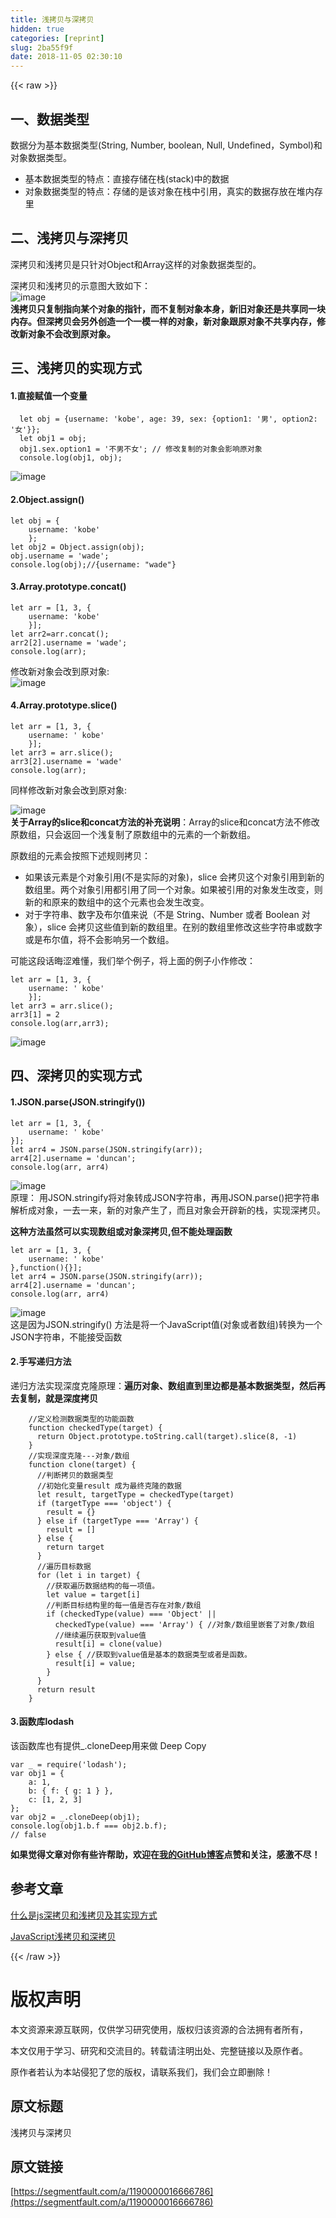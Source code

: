```yaml
---
title: 浅拷贝与深拷贝
hidden: true
categories: [reprint]
slug: 2ba55f9f
date: 2018-11-05 02:30:10
---
```


{{< raw >}}
<h2 id="articleHeader0">&#x4E00;&#x3001;&#x6570;&#x636E;&#x7C7B;&#x578B;</h2><p>&#x6570;&#x636E;&#x5206;&#x4E3A;&#x57FA;&#x672C;&#x6570;&#x636E;&#x7C7B;&#x578B;(String, Number, boolean, Null, Undefined&#xFF0C;Symbol)&#x548C;&#x5BF9;&#x8C61;&#x6570;&#x636E;&#x7C7B;&#x578B;&#x3002;</p><ul><li>&#x57FA;&#x672C;&#x6570;&#x636E;&#x7C7B;&#x578B;&#x7684;&#x7279;&#x70B9;&#xFF1A;&#x76F4;&#x63A5;&#x5B58;&#x50A8;&#x5728;&#x6808;(stack)&#x4E2D;&#x7684;&#x6570;&#x636E;</li><li>&#x5BF9;&#x8C61;&#x6570;&#x636E;&#x7C7B;&#x578B;&#x7684;&#x7279;&#x70B9;&#xFF1A;&#x5B58;&#x50A8;&#x7684;&#x662F;&#x8BE5;&#x5BF9;&#x8C61;&#x5728;&#x6808;&#x4E2D;&#x5F15;&#x7528;&#xFF0C;&#x771F;&#x5B9E;&#x7684;&#x6570;&#x636E;&#x5B58;&#x653E;&#x5728;&#x5806;&#x5185;&#x5B58;&#x91CC;</li></ul><h2 id="articleHeader1">&#x4E8C;&#x3001;&#x6D45;&#x62F7;&#x8D1D;&#x4E0E;&#x6DF1;&#x62F7;&#x8D1D;</h2><p>&#x6DF1;&#x62F7;&#x8D1D;&#x548C;&#x6D45;&#x62F7;&#x8D1D;&#x662F;&#x53EA;&#x9488;&#x5BF9;Object&#x548C;Array&#x8FD9;&#x6837;&#x7684;&#x5BF9;&#x8C61;&#x6570;&#x636E;&#x7C7B;&#x578B;&#x7684;&#x3002;</p><p>&#x6DF1;&#x62F7;&#x8D1D;&#x548C;&#x6D45;&#x62F7;&#x8D1D;&#x7684;&#x793A;&#x610F;&#x56FE;&#x5927;&#x81F4;&#x5982;&#x4E0B;&#xFF1A;<br><span class="img-wrap"><img data-src="/img/remote/1460000016666789" src="https://static.alili.tech/img/remote/1460000016666789" alt="image" title="image" style="cursor:pointer;display:inline"></span><br><strong>&#x6D45;&#x62F7;&#x8D1D;&#x53EA;&#x590D;&#x5236;&#x6307;&#x5411;&#x67D0;&#x4E2A;&#x5BF9;&#x8C61;&#x7684;&#x6307;&#x9488;&#xFF0C;&#x800C;&#x4E0D;&#x590D;&#x5236;&#x5BF9;&#x8C61;&#x672C;&#x8EAB;&#xFF0C;&#x65B0;&#x65E7;&#x5BF9;&#x8C61;&#x8FD8;&#x662F;&#x5171;&#x4EAB;&#x540C;&#x4E00;&#x5757;&#x5185;&#x5B58;&#x3002;&#x4F46;&#x6DF1;&#x62F7;&#x8D1D;&#x4F1A;&#x53E6;&#x5916;&#x521B;&#x9020;&#x4E00;&#x4E2A;&#x4E00;&#x6A21;&#x4E00;&#x6837;&#x7684;&#x5BF9;&#x8C61;&#xFF0C;&#x65B0;&#x5BF9;&#x8C61;&#x8DDF;&#x539F;&#x5BF9;&#x8C61;&#x4E0D;&#x5171;&#x4EAB;&#x5185;&#x5B58;&#xFF0C;&#x4FEE;&#x6539;&#x65B0;&#x5BF9;&#x8C61;&#x4E0D;&#x4F1A;&#x6539;&#x5230;&#x539F;&#x5BF9;&#x8C61;&#x3002;</strong></p><h2 id="articleHeader2">&#x4E09;&#x3001;&#x6D45;&#x62F7;&#x8D1D;&#x7684;&#x5B9E;&#x73B0;&#x65B9;&#x5F0F;</h2><h4>1.&#x76F4;&#x63A5;&#x8D4B;&#x503C;&#x4E00;&#x4E2A;&#x53D8;&#x91CF;</h4><div class="widget-codetool" style="display:none"><div class="widget-codetool--inner"><span class="selectCode code-tool" data-toggle="tooltip" data-placement="top" title="" data-original-title="&#x5168;&#x9009;"></span> <span type="button" class="copyCode code-tool" data-toggle="tooltip" data-placement="top" data-clipboard-text="  let obj = {username: &apos;kobe&apos;, age: 39, sex: {option1: &apos;&#x7537;&apos;, option2: &apos;&#x5973;&apos;}};
  let obj1 = obj;
  obj1.sex.option1 = &apos;&#x4E0D;&#x7537;&#x4E0D;&#x5973;&apos;; // &#x4FEE;&#x6539;&#x590D;&#x5236;&#x7684;&#x5BF9;&#x8C61;&#x4F1A;&#x5F71;&#x54CD;&#x539F;&#x5BF9;&#x8C61;
  console.log(obj1, obj);" title="" data-original-title="&#x590D;&#x5236;"></span> <span type="button" class="saveToNote code-tool" data-toggle="tooltip" data-placement="top" title="" data-original-title="&#x653E;&#x8FDB;&#x7B14;&#x8BB0;"></span></div></div><pre class="hljs groovy"><code>  let obj = {<span class="hljs-string">username:</span> <span class="hljs-string">&apos;kobe&apos;</span>, <span class="hljs-string">age:</span> <span class="hljs-number">39</span>, <span class="hljs-string">sex:</span> {<span class="hljs-string">option1:</span> <span class="hljs-string">&apos;&#x7537;&apos;</span>, <span class="hljs-string">option2:</span> <span class="hljs-string">&apos;&#x5973;&apos;</span>}};
  let obj1 = obj;
  obj1.sex.option1 = <span class="hljs-string">&apos;&#x4E0D;&#x7537;&#x4E0D;&#x5973;&apos;</span>; <span class="hljs-comment">// &#x4FEE;&#x6539;&#x590D;&#x5236;&#x7684;&#x5BF9;&#x8C61;&#x4F1A;&#x5F71;&#x54CD;&#x539F;&#x5BF9;&#x8C61;</span>
  console.log(obj1, obj);</code></pre><p><span class="img-wrap"><img data-src="/img/remote/1460000016666790" src="https://static.alili.tech/img/remote/1460000016666790" alt="image" title="image" style="cursor:pointer;display:inline"></span></p><h4>2.Object.assign()</h4><div class="widget-codetool" style="display:none"><div class="widget-codetool--inner"><span class="selectCode code-tool" data-toggle="tooltip" data-placement="top" title="" data-original-title="&#x5168;&#x9009;"></span> <span type="button" class="copyCode code-tool" data-toggle="tooltip" data-placement="top" data-clipboard-text="let obj = {
    username: &apos;kobe&apos;
    };
let obj2 = Object.assign(obj);
obj.username = &apos;wade&apos;;
console.log(obj);//{username: &quot;wade&quot;}" title="" data-original-title="&#x590D;&#x5236;"></span> <span type="button" class="saveToNote code-tool" data-toggle="tooltip" data-placement="top" title="" data-original-title="&#x653E;&#x8FDB;&#x7B14;&#x8BB0;"></span></div></div><pre class="hljs javascript"><code><span class="hljs-keyword">let</span> obj = {
    <span class="hljs-attr">username</span>: <span class="hljs-string">&apos;kobe&apos;</span>
    };
<span class="hljs-keyword">let</span> obj2 = <span class="hljs-built_in">Object</span>.assign(obj);
obj.username = <span class="hljs-string">&apos;wade&apos;</span>;
<span class="hljs-built_in">console</span>.log(obj);<span class="hljs-comment">//{username: &quot;wade&quot;}</span></code></pre><h4>3.Array.prototype.concat()</h4><div class="widget-codetool" style="display:none"><div class="widget-codetool--inner"><span class="selectCode code-tool" data-toggle="tooltip" data-placement="top" title="" data-original-title="&#x5168;&#x9009;"></span> <span type="button" class="copyCode code-tool" data-toggle="tooltip" data-placement="top" data-clipboard-text="let arr = [1, 3, {
    username: &apos;kobe&apos;
    }];
let arr2=arr.concat();    
arr2[2].username = &apos;wade&apos;;
console.log(arr);" title="" data-original-title="&#x590D;&#x5236;"></span> <span type="button" class="saveToNote code-tool" data-toggle="tooltip" data-placement="top" title="" data-original-title="&#x653E;&#x8FDB;&#x7B14;&#x8BB0;"></span></div></div><pre class="hljs javascript"><code><span class="hljs-keyword">let</span> arr = [<span class="hljs-number">1</span>, <span class="hljs-number">3</span>, {
    <span class="hljs-attr">username</span>: <span class="hljs-string">&apos;kobe&apos;</span>
    }];
<span class="hljs-keyword">let</span> arr2=arr.concat();    
arr2[<span class="hljs-number">2</span>].username = <span class="hljs-string">&apos;wade&apos;</span>;
<span class="hljs-built_in">console</span>.log(arr);</code></pre><p>&#x4FEE;&#x6539;&#x65B0;&#x5BF9;&#x8C61;&#x4F1A;&#x6539;&#x5230;&#x539F;&#x5BF9;&#x8C61;:<br><span class="img-wrap"><img data-src="/img/remote/1460000016666791" src="https://static.alili.tech/img/remote/1460000016666791" alt="image" title="image" style="cursor:pointer;display:inline"></span></p><h4>4.Array.prototype.slice()</h4><div class="widget-codetool" style="display:none"><div class="widget-codetool--inner"><span class="selectCode code-tool" data-toggle="tooltip" data-placement="top" title="" data-original-title="&#x5168;&#x9009;"></span> <span type="button" class="copyCode code-tool" data-toggle="tooltip" data-placement="top" data-clipboard-text="let arr = [1, 3, {
    username: &apos; kobe&apos;
    }];
let arr3 = arr.slice();
arr3[2].username = &apos;wade&apos;
console.log(arr);" title="" data-original-title="&#x590D;&#x5236;"></span> <span type="button" class="saveToNote code-tool" data-toggle="tooltip" data-placement="top" title="" data-original-title="&#x653E;&#x8FDB;&#x7B14;&#x8BB0;"></span></div></div><pre class="hljs javascript"><code><span class="hljs-keyword">let</span> arr = [<span class="hljs-number">1</span>, <span class="hljs-number">3</span>, {
    <span class="hljs-attr">username</span>: <span class="hljs-string">&apos; kobe&apos;</span>
    }];
<span class="hljs-keyword">let</span> arr3 = arr.slice();
arr3[<span class="hljs-number">2</span>].username = <span class="hljs-string">&apos;wade&apos;</span>
<span class="hljs-built_in">console</span>.log(arr);</code></pre><p>&#x540C;&#x6837;&#x4FEE;&#x6539;&#x65B0;&#x5BF9;&#x8C61;&#x4F1A;&#x6539;&#x5230;&#x539F;&#x5BF9;&#x8C61;:</p><p><span class="img-wrap"><img data-src="/img/remote/1460000016666792" src="https://static.alili.tech/img/remote/1460000016666792" alt="image" title="image" style="cursor:pointer"></span><br><strong>&#x5173;&#x4E8E;Array&#x7684;slice&#x548C;concat&#x65B9;&#x6CD5;&#x7684;&#x8865;&#x5145;&#x8BF4;&#x660E;</strong>&#xFF1A;Array&#x7684;slice&#x548C;concat&#x65B9;&#x6CD5;&#x4E0D;&#x4FEE;&#x6539;&#x539F;&#x6570;&#x7EC4;&#xFF0C;&#x53EA;&#x4F1A;&#x8FD4;&#x56DE;&#x4E00;&#x4E2A;&#x6D45;&#x590D;&#x5236;&#x4E86;&#x539F;&#x6570;&#x7EC4;&#x4E2D;&#x7684;&#x5143;&#x7D20;&#x7684;&#x4E00;&#x4E2A;&#x65B0;&#x6570;&#x7EC4;&#x3002;</p><p>&#x539F;&#x6570;&#x7EC4;&#x7684;&#x5143;&#x7D20;&#x4F1A;&#x6309;&#x7167;&#x4E0B;&#x8FF0;&#x89C4;&#x5219;&#x62F7;&#x8D1D;&#xFF1A;</p><ul><li>&#x5982;&#x679C;&#x8BE5;&#x5143;&#x7D20;&#x662F;&#x4E2A;&#x5BF9;&#x8C61;&#x5F15;&#x7528;(&#x4E0D;&#x662F;&#x5B9E;&#x9645;&#x7684;&#x5BF9;&#x8C61;)&#xFF0C;slice &#x4F1A;&#x62F7;&#x8D1D;&#x8FD9;&#x4E2A;&#x5BF9;&#x8C61;&#x5F15;&#x7528;&#x5230;&#x65B0;&#x7684;&#x6570;&#x7EC4;&#x91CC;&#x3002;&#x4E24;&#x4E2A;&#x5BF9;&#x8C61;&#x5F15;&#x7528;&#x90FD;&#x5F15;&#x7528;&#x4E86;&#x540C;&#x4E00;&#x4E2A;&#x5BF9;&#x8C61;&#x3002;&#x5982;&#x679C;&#x88AB;&#x5F15;&#x7528;&#x7684;&#x5BF9;&#x8C61;&#x53D1;&#x751F;&#x6539;&#x53D8;&#xFF0C;&#x5219;&#x65B0;&#x7684;&#x548C;&#x539F;&#x6765;&#x7684;&#x6570;&#x7EC4;&#x4E2D;&#x7684;&#x8FD9;&#x4E2A;&#x5143;&#x7D20;&#x4E5F;&#x4F1A;&#x53D1;&#x751F;&#x6539;&#x53D8;&#x3002;</li><li>&#x5BF9;&#x4E8E;&#x5B57;&#x7B26;&#x4E32;&#x3001;&#x6570;&#x5B57;&#x53CA;&#x5E03;&#x5C14;&#x503C;&#x6765;&#x8BF4;&#xFF08;&#x4E0D;&#x662F; String&#x3001;Number &#x6216;&#x8005; Boolean &#x5BF9;&#x8C61;&#xFF09;&#xFF0C;slice &#x4F1A;&#x62F7;&#x8D1D;&#x8FD9;&#x4E9B;&#x503C;&#x5230;&#x65B0;&#x7684;&#x6570;&#x7EC4;&#x91CC;&#x3002;&#x5728;&#x522B;&#x7684;&#x6570;&#x7EC4;&#x91CC;&#x4FEE;&#x6539;&#x8FD9;&#x4E9B;&#x5B57;&#x7B26;&#x4E32;&#x6216;&#x6570;&#x5B57;&#x6216;&#x662F;&#x5E03;&#x5C14;&#x503C;&#xFF0C;&#x5C06;&#x4E0D;&#x4F1A;&#x5F71;&#x54CD;&#x53E6;&#x4E00;&#x4E2A;&#x6570;&#x7EC4;&#x3002;</li></ul><p>&#x53EF;&#x80FD;&#x8FD9;&#x6BB5;&#x8BDD;&#x6666;&#x6DA9;&#x96BE;&#x61C2;&#xFF0C;&#x6211;&#x4EEC;&#x4E3E;&#x4E2A;&#x4F8B;&#x5B50;&#xFF0C;&#x5C06;&#x4E0A;&#x9762;&#x7684;&#x4F8B;&#x5B50;&#x5C0F;&#x4F5C;&#x4FEE;&#x6539;&#xFF1A;</p><div class="widget-codetool" style="display:none"><div class="widget-codetool--inner"><span class="selectCode code-tool" data-toggle="tooltip" data-placement="top" title="" data-original-title="&#x5168;&#x9009;"></span> <span type="button" class="copyCode code-tool" data-toggle="tooltip" data-placement="top" data-clipboard-text="let arr = [1, 3, {
    username: &apos; kobe&apos;
    }];
let arr3 = arr.slice();
arr3[1] = 2
console.log(arr,arr3);" title="" data-original-title="&#x590D;&#x5236;"></span> <span type="button" class="saveToNote code-tool" data-toggle="tooltip" data-placement="top" title="" data-original-title="&#x653E;&#x8FDB;&#x7B14;&#x8BB0;"></span></div></div><pre class="hljs javascript"><code><span class="hljs-keyword">let</span> arr = [<span class="hljs-number">1</span>, <span class="hljs-number">3</span>, {
    <span class="hljs-attr">username</span>: <span class="hljs-string">&apos; kobe&apos;</span>
    }];
<span class="hljs-keyword">let</span> arr3 = arr.slice();
arr3[<span class="hljs-number">1</span>] = <span class="hljs-number">2</span>
<span class="hljs-built_in">console</span>.log(arr,arr3);</code></pre><p><span class="img-wrap"><img data-src="/img/remote/1460000016666793" src="https://static.alili.tech/img/remote/1460000016666793" alt="image" title="image" style="cursor:pointer;display:inline"></span></p><h2 id="articleHeader3">&#x56DB;&#x3001;&#x6DF1;&#x62F7;&#x8D1D;&#x7684;&#x5B9E;&#x73B0;&#x65B9;&#x5F0F;</h2><h4>1.JSON.parse(JSON.stringify())</h4><div class="widget-codetool" style="display:none"><div class="widget-codetool--inner"><span class="selectCode code-tool" data-toggle="tooltip" data-placement="top" title="" data-original-title="&#x5168;&#x9009;"></span> <span type="button" class="copyCode code-tool" data-toggle="tooltip" data-placement="top" data-clipboard-text="let arr = [1, 3, {
    username: &apos; kobe&apos;
}];
let arr4 = JSON.parse(JSON.stringify(arr));
arr4[2].username = &apos;duncan&apos;; 
console.log(arr, arr4)" title="" data-original-title="&#x590D;&#x5236;"></span> <span type="button" class="saveToNote code-tool" data-toggle="tooltip" data-placement="top" title="" data-original-title="&#x653E;&#x8FDB;&#x7B14;&#x8BB0;"></span></div></div><pre class="hljs javascript"><code><span class="hljs-keyword">let</span> arr = [<span class="hljs-number">1</span>, <span class="hljs-number">3</span>, {
    <span class="hljs-attr">username</span>: <span class="hljs-string">&apos; kobe&apos;</span>
}];
<span class="hljs-keyword">let</span> arr4 = <span class="hljs-built_in">JSON</span>.parse(<span class="hljs-built_in">JSON</span>.stringify(arr));
arr4[<span class="hljs-number">2</span>].username = <span class="hljs-string">&apos;duncan&apos;</span>; 
<span class="hljs-built_in">console</span>.log(arr, arr4)</code></pre><p><span class="img-wrap"><img data-src="/img/remote/1460000016666794" src="https://static.alili.tech/img/remote/1460000016666794" alt="image" title="image" style="cursor:pointer"></span><br>&#x539F;&#x7406;&#xFF1A; &#x7528;JSON.stringify&#x5C06;&#x5BF9;&#x8C61;&#x8F6C;&#x6210;JSON&#x5B57;&#x7B26;&#x4E32;&#xFF0C;&#x518D;&#x7528;JSON.parse()&#x628A;&#x5B57;&#x7B26;&#x4E32;&#x89E3;&#x6790;&#x6210;&#x5BF9;&#x8C61;&#xFF0C;&#x4E00;&#x53BB;&#x4E00;&#x6765;&#xFF0C;&#x65B0;&#x7684;&#x5BF9;&#x8C61;&#x4EA7;&#x751F;&#x4E86;&#xFF0C;&#x800C;&#x4E14;&#x5BF9;&#x8C61;&#x4F1A;&#x5F00;&#x8F9F;&#x65B0;&#x7684;&#x6808;&#xFF0C;&#x5B9E;&#x73B0;&#x6DF1;&#x62F7;&#x8D1D;&#x3002;</p><p><strong>&#x8FD9;&#x79CD;&#x65B9;&#x6CD5;&#x867D;&#x7136;&#x53EF;&#x4EE5;&#x5B9E;&#x73B0;&#x6570;&#x7EC4;&#x6216;&#x5BF9;&#x8C61;&#x6DF1;&#x62F7;&#x8D1D;,&#x4F46;&#x4E0D;&#x80FD;&#x5904;&#x7406;&#x51FD;&#x6570;</strong></p><div class="widget-codetool" style="display:none"><div class="widget-codetool--inner"><span class="selectCode code-tool" data-toggle="tooltip" data-placement="top" title="" data-original-title="&#x5168;&#x9009;"></span> <span type="button" class="copyCode code-tool" data-toggle="tooltip" data-placement="top" data-clipboard-text="let arr = [1, 3, {
    username: &apos; kobe&apos;
},function(){}];
let arr4 = JSON.parse(JSON.stringify(arr));
arr4[2].username = &apos;duncan&apos;; 
console.log(arr, arr4)" title="" data-original-title="&#x590D;&#x5236;"></span> <span type="button" class="saveToNote code-tool" data-toggle="tooltip" data-placement="top" title="" data-original-title="&#x653E;&#x8FDB;&#x7B14;&#x8BB0;"></span></div></div><pre class="hljs javascript"><code><span class="hljs-keyword">let</span> arr = [<span class="hljs-number">1</span>, <span class="hljs-number">3</span>, {
    <span class="hljs-attr">username</span>: <span class="hljs-string">&apos; kobe&apos;</span>
},<span class="hljs-function"><span class="hljs-keyword">function</span>(<span class="hljs-params"></span>)</span>{}];
<span class="hljs-keyword">let</span> arr4 = <span class="hljs-built_in">JSON</span>.parse(<span class="hljs-built_in">JSON</span>.stringify(arr));
arr4[<span class="hljs-number">2</span>].username = <span class="hljs-string">&apos;duncan&apos;</span>; 
<span class="hljs-built_in">console</span>.log(arr, arr4)</code></pre><p><span class="img-wrap"><img data-src="/img/remote/1460000016666795" src="https://static.alili.tech/img/remote/1460000016666795" alt="image" title="image" style="cursor:pointer;display:inline"></span><br>&#x8FD9;&#x662F;&#x56E0;&#x4E3A;JSON.stringify() &#x65B9;&#x6CD5;&#x662F;&#x5C06;&#x4E00;&#x4E2A;JavaScript&#x503C;(&#x5BF9;&#x8C61;&#x6216;&#x8005;&#x6570;&#x7EC4;)&#x8F6C;&#x6362;&#x4E3A;&#x4E00;&#x4E2A; JSON&#x5B57;&#x7B26;&#x4E32;&#xFF0C;&#x4E0D;&#x80FD;&#x63A5;&#x53D7;&#x51FD;&#x6570;</p><h4>2.&#x624B;&#x5199;&#x9012;&#x5F52;&#x65B9;&#x6CD5;</h4><p>&#x9012;&#x5F52;&#x65B9;&#x6CD5;&#x5B9E;&#x73B0;&#x6DF1;&#x5EA6;&#x514B;&#x9686;&#x539F;&#x7406;&#xFF1A;<strong>&#x904D;&#x5386;&#x5BF9;&#x8C61;&#x3001;&#x6570;&#x7EC4;&#x76F4;&#x5230;&#x91CC;&#x8FB9;&#x90FD;&#x662F;&#x57FA;&#x672C;&#x6570;&#x636E;&#x7C7B;&#x578B;&#xFF0C;&#x7136;&#x540E;&#x518D;&#x53BB;&#x590D;&#x5236;&#xFF0C;&#x5C31;&#x662F;&#x6DF1;&#x5EA6;&#x62F7;&#x8D1D;</strong></p><div class="widget-codetool" style="display:none"><div class="widget-codetool--inner"><span class="selectCode code-tool" data-toggle="tooltip" data-placement="top" title="" data-original-title="&#x5168;&#x9009;"></span> <span type="button" class="copyCode code-tool" data-toggle="tooltip" data-placement="top" data-clipboard-text="    //&#x5B9A;&#x4E49;&#x68C0;&#x6D4B;&#x6570;&#x636E;&#x7C7B;&#x578B;&#x7684;&#x529F;&#x80FD;&#x51FD;&#x6570;
    function checkedType(target) {
      return Object.prototype.toString.call(target).slice(8, -1)
    }
    //&#x5B9E;&#x73B0;&#x6DF1;&#x5EA6;&#x514B;&#x9686;---&#x5BF9;&#x8C61;/&#x6570;&#x7EC4;
    function clone(target) {
      //&#x5224;&#x65AD;&#x62F7;&#x8D1D;&#x7684;&#x6570;&#x636E;&#x7C7B;&#x578B;
      //&#x521D;&#x59CB;&#x5316;&#x53D8;&#x91CF;result &#x6210;&#x4E3A;&#x6700;&#x7EC8;&#x514B;&#x9686;&#x7684;&#x6570;&#x636E;
      let result, targetType = checkedType(target)
      if (targetType === &apos;object&apos;) {
        result = {}
      } else if (targetType === &apos;Array&apos;) {
        result = []
      } else {
        return target
      }
      //&#x904D;&#x5386;&#x76EE;&#x6807;&#x6570;&#x636E;
      for (let i in target) {
        //&#x83B7;&#x53D6;&#x904D;&#x5386;&#x6570;&#x636E;&#x7ED3;&#x6784;&#x7684;&#x6BCF;&#x4E00;&#x9879;&#x503C;&#x3002;
        let value = target[i]
        //&#x5224;&#x65AD;&#x76EE;&#x6807;&#x7ED3;&#x6784;&#x91CC;&#x7684;&#x6BCF;&#x4E00;&#x503C;&#x662F;&#x5426;&#x5B58;&#x5728;&#x5BF9;&#x8C61;/&#x6570;&#x7EC4;
        if (checkedType(value) === &apos;Object&apos; ||
          checkedType(value) === &apos;Array&apos;) { //&#x5BF9;&#x8C61;/&#x6570;&#x7EC4;&#x91CC;&#x5D4C;&#x5957;&#x4E86;&#x5BF9;&#x8C61;/&#x6570;&#x7EC4;
          //&#x7EE7;&#x7EED;&#x904D;&#x5386;&#x83B7;&#x53D6;&#x5230;value&#x503C;
          result[i] = clone(value)
        } else { //&#x83B7;&#x53D6;&#x5230;value&#x503C;&#x662F;&#x57FA;&#x672C;&#x7684;&#x6570;&#x636E;&#x7C7B;&#x578B;&#x6216;&#x8005;&#x662F;&#x51FD;&#x6570;&#x3002;
          result[i] = value;
        }
      }
      return result
    }" title="" data-original-title="&#x590D;&#x5236;"></span> <span type="button" class="saveToNote code-tool" data-toggle="tooltip" data-placement="top" title="" data-original-title="&#x653E;&#x8FDB;&#x7B14;&#x8BB0;"></span></div></div><pre class="hljs ceylon"><code>    <span class="hljs-comment">//&#x5B9A;&#x4E49;&#x68C0;&#x6D4B;&#x6570;&#x636E;&#x7C7B;&#x578B;&#x7684;&#x529F;&#x80FD;&#x51FD;&#x6570;</span>
    <span class="hljs-keyword">function</span> checkedType(target) {
      <span class="hljs-keyword">return</span> Object.prototype.toString.call(target).slice(<span class="hljs-number">8</span>, -<span class="hljs-number">1</span>)
    }
    <span class="hljs-comment">//&#x5B9E;&#x73B0;&#x6DF1;&#x5EA6;&#x514B;&#x9686;---&#x5BF9;&#x8C61;/&#x6570;&#x7EC4;</span>
    <span class="hljs-keyword">function</span> clone(target) {
      <span class="hljs-comment">//&#x5224;&#x65AD;&#x62F7;&#x8D1D;&#x7684;&#x6570;&#x636E;&#x7C7B;&#x578B;</span>
      <span class="hljs-comment">//&#x521D;&#x59CB;&#x5316;&#x53D8;&#x91CF;result &#x6210;&#x4E3A;&#x6700;&#x7EC8;&#x514B;&#x9686;&#x7684;&#x6570;&#x636E;</span>
      <span class="hljs-keyword">let</span> result, targetType = checkedType(target)
      <span class="hljs-keyword">if</span> (targetType === <span class="hljs-string">&apos;object&apos;</span>) {
        result = {}
      } <span class="hljs-keyword">else</span> <span class="hljs-keyword">if</span> (targetType === <span class="hljs-string">&apos;Array&apos;</span>) {
        result = []
      } <span class="hljs-keyword">else</span> {
        <span class="hljs-keyword">return</span> target
      }
      <span class="hljs-comment">//&#x904D;&#x5386;&#x76EE;&#x6807;&#x6570;&#x636E;</span>
      <span class="hljs-keyword">for</span> (<span class="hljs-keyword">let</span> i <span class="hljs-keyword">in</span> target) {
        <span class="hljs-comment">//&#x83B7;&#x53D6;&#x904D;&#x5386;&#x6570;&#x636E;&#x7ED3;&#x6784;&#x7684;&#x6BCF;&#x4E00;&#x9879;&#x503C;&#x3002;</span>
        <span class="hljs-keyword">let</span> <span class="hljs-keyword">value</span> = target[i]
        <span class="hljs-comment">//&#x5224;&#x65AD;&#x76EE;&#x6807;&#x7ED3;&#x6784;&#x91CC;&#x7684;&#x6BCF;&#x4E00;&#x503C;&#x662F;&#x5426;&#x5B58;&#x5728;&#x5BF9;&#x8C61;/&#x6570;&#x7EC4;</span>
        <span class="hljs-keyword">if</span> (checkedType(<span class="hljs-keyword">value</span>) === <span class="hljs-string">&apos;Object&apos;</span> ||
          checkedType(<span class="hljs-keyword">value</span>) === <span class="hljs-string">&apos;Array&apos;</span>) { <span class="hljs-comment">//&#x5BF9;&#x8C61;/&#x6570;&#x7EC4;&#x91CC;&#x5D4C;&#x5957;&#x4E86;&#x5BF9;&#x8C61;/&#x6570;&#x7EC4;</span>
          <span class="hljs-comment">//&#x7EE7;&#x7EED;&#x904D;&#x5386;&#x83B7;&#x53D6;&#x5230;value&#x503C;</span>
          result[i] = clone(<span class="hljs-keyword">value</span>)
        } <span class="hljs-keyword">else</span> { <span class="hljs-comment">//&#x83B7;&#x53D6;&#x5230;value&#x503C;&#x662F;&#x57FA;&#x672C;&#x7684;&#x6570;&#x636E;&#x7C7B;&#x578B;&#x6216;&#x8005;&#x662F;&#x51FD;&#x6570;&#x3002;</span>
          result[i] = <span class="hljs-keyword">value</span>;
        }
      }
      <span class="hljs-keyword">return</span> result
    }</code></pre><h4>3.&#x51FD;&#x6570;&#x5E93;lodash</h4><p>&#x8BE5;&#x51FD;&#x6570;&#x5E93;&#x4E5F;&#x6709;&#x63D0;&#x4F9B;_.cloneDeep&#x7528;&#x6765;&#x505A; Deep Copy</p><div class="widget-codetool" style="display:none"><div class="widget-codetool--inner"><span class="selectCode code-tool" data-toggle="tooltip" data-placement="top" title="" data-original-title="&#x5168;&#x9009;"></span> <span type="button" class="copyCode code-tool" data-toggle="tooltip" data-placement="top" data-clipboard-text="var _ = require(&apos;lodash&apos;);
var obj1 = {
    a: 1,
    b: { f: { g: 1 } },
    c: [1, 2, 3]
};
var obj2 = _.cloneDeep(obj1);
console.log(obj1.b.f === obj2.b.f);
// false" title="" data-original-title="&#x590D;&#x5236;"></span> <span type="button" class="saveToNote code-tool" data-toggle="tooltip" data-placement="top" title="" data-original-title="&#x653E;&#x8FDB;&#x7B14;&#x8BB0;"></span></div></div><pre class="hljs haxe"><code><span class="hljs-keyword">var</span> <span class="hljs-literal">_</span> = require(<span class="hljs-string">&apos;lodash&apos;</span>);
<span class="hljs-keyword">var</span> obj1 = {
    a: <span class="hljs-type">1</span>,
    b: <span class="hljs-type"></span>{ f: <span class="hljs-type"></span>{ g: <span class="hljs-type">1 </span>} },
    c: <span class="hljs-type"></span>[<span class="hljs-number">1</span>, <span class="hljs-number">2</span>, <span class="hljs-number">3</span>]
};
<span class="hljs-keyword">var</span> obj2 = <span class="hljs-literal">_</span>.cloneDeep(obj1);
console.log(obj1.b.f === obj2.b.f);
<span class="hljs-comment">// false</span></code></pre><p><strong>&#x5982;&#x679C;&#x89C9;&#x5F97;&#x6587;&#x7AE0;&#x5BF9;&#x4F60;&#x6709;&#x4E9B;&#x8BB8;&#x5E2E;&#x52A9;&#xFF0C;&#x6B22;&#x8FCE;&#x5728;<a href="https://github.com/ljianshu/Blog" rel="nofollow noreferrer" target="_blank">&#x6211;&#x7684;GitHub&#x535A;&#x5BA2;</a>&#x70B9;&#x8D5E;&#x548C;&#x5173;&#x6CE8;&#xFF0C;&#x611F;&#x6FC0;&#x4E0D;&#x5C3D;&#xFF01;</strong></p><h2 id="articleHeader4">&#x53C2;&#x8003;&#x6587;&#x7AE0;</h2><p><a href="https://www.haorooms.com/post/js_copy_sq" rel="nofollow noreferrer" target="_blank">&#x4EC0;&#x4E48;&#x662F;js&#x6DF1;&#x62F7;&#x8D1D;&#x548C;&#x6D45;&#x62F7;&#x8D1D;&#x53CA;&#x5176;&#x5B9E;&#x73B0;&#x65B9;&#x5F0F;</a></p><p><a href="https://www.kancloud.cn/ljw789478944/interview/397319" rel="nofollow noreferrer" target="_blank">JavaScript&#x6D45;&#x62F7;&#x8D1D;&#x548C;&#x6DF1;&#x62F7;&#x8D1D;</a></p>
{{< /raw >}}

# 版权声明
本文资源来源互联网，仅供学习研究使用，版权归该资源的合法拥有者所有，

本文仅用于学习、研究和交流目的。转载请注明出处、完整链接以及原作者。 

原作者若认为本站侵犯了您的版权，请联系我们，我们会立即删除！

## 原文标题
浅拷贝与深拷贝

## 原文链接
[https://segmentfault.com/a/1190000016666786](https://segmentfault.com/a/1190000016666786)


